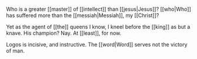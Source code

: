 Who is a greater [[master]] of [[intellect]] than [[jesus|Jesus]]? [[who|Who]] has suffered more than the [[messiah|Messiah]], my [[Christ]]? 

Yet as the agent of [[the]] queens I know, I kneel before the [[king]] as but a knave. His champion? Nay. At [[least]], for now.

Logos is incisive, and instructive. The [[word|Word]] serves not the victory of man. 